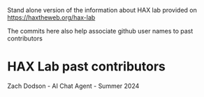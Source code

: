 Stand alone version of the information about HAX lab provided on https://haxtheweb.org/hax-lab

The commits here also help associate github user names to past contributors

# HAX Lab past contributors

Zach Dodson - AI Chat Agent - Summer 2024
